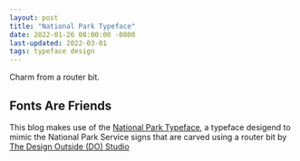 ```yaml
---
layout: post
title: "National Park Typeface"
date: 2022-01-26 08:00:00 -0800
last-updated: 2022-03-01
tags: typeface design
---
```


Charm from a router bit.

## Fonts Are Friends

This blog makes use of the [National Park Typeface][national-park-typeface], a typeface desigend to mimic the National Park Service signs that are carved using a router bit by [The Design Outside (DO) Studio][do-studio]

[national-park-typeface]: https://jekyllrb.com/docs/home
[do-studio]: https://jeremyshellhorn.com/Design-Outside-Studio
